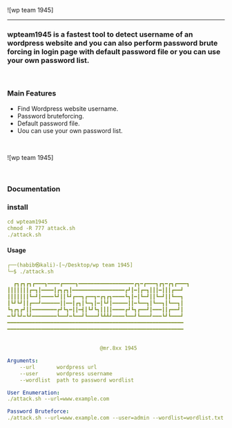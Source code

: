 ![wp team 1945]

<hr>

### wpteam1945 is a fastest tool to detect username of an wordpress website and you can also perform password brute forcing in login page with default password file or you can use your own password list.

<br>

### Main Features
- Find Wordpress website username.
- Password bruteforcing.
- Default password file.
- Uou can use your own password list.


<br>

![wp team 1945]

<br>


### Documentation
### install
```yaml
cd wpteam1945
chmod -R 777 attack.sh
./attack.sh
```


#### Usage

```yaml
┌──(habib㉿kali)-[~/Desktop/wp team 1945]
└─$ ./attack.sh 

  ┏┓┏┓┏┓┏━━━┓━━━━┏━━━━┓━━━━━━━━━━━━━━━━━━┏┓━┏━━━┓┏┓━┏┓┏━━━┓
┃┃┃┃┃┃┃┏━┓┃━━━━┃┏┓┏┓┃━━━━━━━━━━━━━━━━━┏┛┃━┃┏━┓┃┃┃━┃┃┃┏━━┛
┃┃┃┃┃┃┃┗━┛┃━━━━┗┛┃┃┗┛┏━━┓┏━━┓━┏┓┏┓━━━━┗┓┃━┃┗━┛┃┃┗━┛┃┃┗━━┓
┃┗┛┗┛┃┃┏━━┛━━━━━━┃┃━━┃┏┓┃┗━┓┃━┃┗┛┃━━━━━┃┃━┗━━┓┃┗━━┓┃┗━━┓┃
┗┓┏┓┏┛┃┃━━━━━━━━┏┛┗┓━┃┃━┫┃┗┛┗┓┃┃┃┃━━━━┏┛┗┓┏━━┛┃━━━┃┃┏━━┛┃
━┗┛┗┛━┗┛━━━━━━━━┗━━┛━┗━━┛┗━━━┛┗┻┻┛━━━━┗━━┛┗━━━┛━━━┗┛┗━━━┛
━━━━━━━━━━━━━━━━━━━━━━━━━━━━━━━━━━━━━━━━━━━━━━━━━━━━━━━━━
━━━━━━━━━━━━━━━━━━━━━━━━━━━━━━━━━━━━━━━━━━━━━━━━━━━━━━━━━
 
                                                        
                              @mr.8xx 1945 

Arguments:
	--url		wordpress url
	--user		wordpress username
	--wordlist	path to password wordlist

User Enumeration:
./attack.sh --url=www.example.com

Password Bruteforce:
./attack.sh --url=www.example.com --user=admin --wordlist=wordlist.txt

```
<br>


